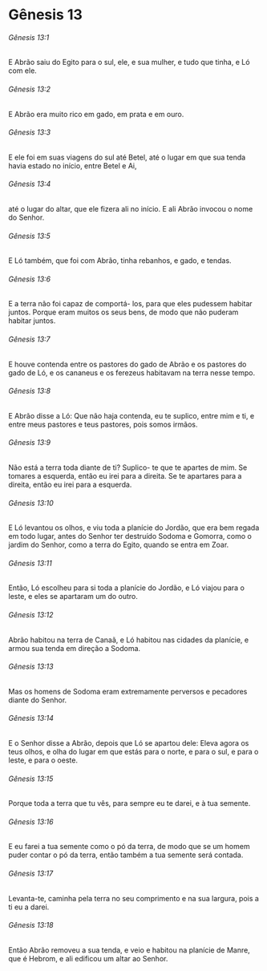 # Gênesis 13

###### Gênesis 13:1

E Abrão saiu do Egito para o sul, ele, e sua mulher, e tudo que tinha, e Ló com ele.

###### Gênesis 13:2

E Abrão era muito rico em gado, em prata e em ouro.

###### Gênesis 13:3

E ele foi em suas viagens do sul até Betel, até o lugar em que sua tenda havia estado no início, entre Betel e Ai,

###### Gênesis 13:4

até o lugar do altar, que ele fizera ali no início. E ali Abrão invocou o nome do Senhor.

###### Gênesis 13:5

E Ló também, que foi com Abrão, tinha rebanhos, e gado, e tendas.

###### Gênesis 13:6

E a terra não foi capaz de comportá- los, para que eles pudessem habitar juntos. Porque eram muitos os seus bens, de modo que não puderam habitar juntos.

###### Gênesis 13:7

E houve contenda entre os pastores do gado de Abrão e os pastores do gado de Ló, e os cananeus e os ferezeus habitavam na terra nesse tempo.

###### Gênesis 13:8

E Abrão disse a Ló: Que não haja contenda, eu te suplico, entre mim e ti, e entre meus pastores e teus pastores, pois somos irmãos.

###### Gênesis 13:9

Não está a terra toda diante de ti? Suplico- te que te apartes de mim. Se tomares a esquerda, então eu irei para a direita. Se te apartares para a direita, então eu irei para a esquerda.

###### Gênesis 13:10

E Ló levantou os olhos, e viu toda a planície do Jordão, que era bem regada em todo lugar, antes do Senhor ter destruído Sodoma e Gomorra, como o jardim do Senhor, como a terra do Egito, quando se entra em Zoar.

###### Gênesis 13:11

Então, Ló escolheu para si toda a planície do Jordão, e Ló viajou para o leste, e eles se apartaram um do outro.

###### Gênesis 13:12

Abrão habitou na terra de Canaã, e Ló habitou nas cidades da planície, e armou sua tenda em direção a Sodoma.

###### Gênesis 13:13

Mas os homens de Sodoma eram extremamente perversos e pecadores diante do Senhor.

###### Gênesis 13:14

E o Senhor disse a Abrão, depois que Ló se apartou dele: Eleva agora os teus olhos, e olha do lugar em que estás para o norte, e para o sul, e para o leste, e para o oeste.

###### Gênesis 13:15

Porque toda a terra que tu vês, para sempre eu te darei, e à tua semente.

###### Gênesis 13:16

E eu farei a tua semente como o pó da terra, de modo que se um homem puder contar o pó da terra, então também a tua semente será contada.

###### Gênesis 13:17

Levanta-te, caminha pela terra no seu comprimento e na sua largura, pois a ti eu a darei.

###### Gênesis 13:18

Então Abrão removeu a sua tenda, e veio e habitou na planície de Manre, que é Hebrom, e ali edificou um altar ao Senhor.

